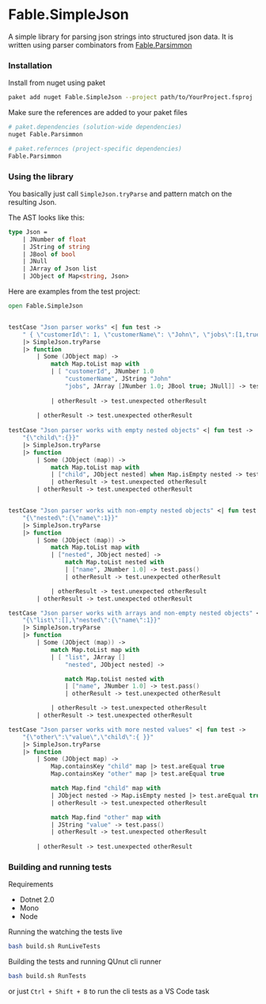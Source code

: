 # Fable.SimpleJson

A simple library for parsing json strings into structured json data. It is written using parser combinators from [Fable.Parsimmon](https://github.com/Zaid-Ajaj/Fable.Parsimmon)


### Installation
Install from nuget using paket
```sh
paket add nuget Fable.SimpleJson --project path/to/YourProject.fsproj 
```
Make sure the references are added to your paket files
```sh
# paket.dependencies (solution-wide dependencies)
nuget Fable.Parsimmon

# paket.refernces (project-specific dependencies)
Fable.Parsimmon
```

### Using the library
You basically just call `SimpleJson.tryParse` and pattern match on the resulting Json. 

The AST looks like this:
```fs
type Json = 
    | JNumber of float
    | JString of string
    | JBool of bool
    | JNull
    | JArray of Json list
    | JObject of Map<string, Json>
```
Here are examples from the test project:
```fs
open Fable.SimpleJson


testCase "Json parser works" <| fun test ->
    " { \"customerId\": 1, \"customerName\": \"John\", \"jobs\":[1,true,null]}"
    |> SimpleJson.tryParse
    |> function
        | Some (JObject map) ->
            match Map.toList map with
            | [ "customerId", JNumber 1.0 
                "customerName", JString "John"
                "jobs", JArray [JNumber 1.0; JBool true; JNull]] -> test.pass()
                    
            | otherResult -> test.unexpected otherResult
                
        | otherResult -> test.unexpected otherResult 
    
testCase "Json parser works with empty nested objects" <| fun test ->
    "{\"child\":{}}"
    |> SimpleJson.tryParse
    |> function 
        | Some (JObject (map)) -> 
            match Map.toList map with
            | ["child", JObject nested] when Map.isEmpty nested -> test.pass()
            | otherResult -> test.unexpected otherResult
        | otherResult -> test.unexpected otherResult


testCase "Json parser works with non-empty nested objects" <| fun test ->
    "{\"nested\":{\"name\":1}}"
    |> SimpleJson.tryParse
    |> function 
        | Some (JObject (map)) -> 
            match Map.toList map with
            | ["nested", JObject nested] -> 
                match Map.toList nested with
                | ["name", JNumber 1.0] -> test.pass()
                | otherResult -> test.unexpected otherResult

            | otherResult -> test.unexpected otherResult 
        | otherResult -> test.unexpected otherResult

testCase "Json parser works with arrays and non-empty nested objects" <| fun test ->
    "{\"list\":[],\"nested\":{\"name\":1}}"
    |> SimpleJson.tryParse
    |> function 
        | Some (JObject (map)) -> 
            match Map.toList map with
            | [ "list", JArray []
                "nested", JObject nested] -> 

                match Map.toList nested with
                | ["name", JNumber 1.0] -> test.pass()
                | otherResult -> test.unexpected otherResult

            | otherResult -> test.unexpected otherResult 
        | otherResult -> test.unexpected otherResult

testCase "Json parser works with more nested values" <| fun test ->
    "{\"other\":\"value\",\"child\":{ }}"
    |> SimpleJson.tryParse
    |> function
        | Some (JObject map) ->
            Map.containsKey "child" map |> test.areEqual true
            Map.containsKey "other" map |> test.areEqual true

            match Map.find "child" map with
            | JObject nested -> Map.isEmpty nested |> test.areEqual true
            | otherResult -> test.unexpected otherResult 

            match Map.find "other" map with
            | JString "value" -> test.pass()
            | otherResult -> test.unexpected otherResult 
            
        | otherResult -> test.unexpected otherResult 
```

### Building and running tests
Requirements

 - Dotnet 2.0
 - Mono
 - Node


Running the watching the tests live 
```sh
bash build.sh RunLiveTests 
```
Building the tests and running QUnut cli runner
```sh
bash build.sh RunTests
```
or just `Ctrl + Shift + B` to run the cli tests as a VS Code task